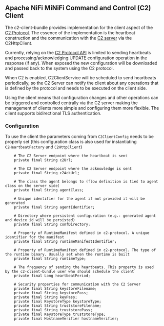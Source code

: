 <!--
  Licensed to the Apache Software Foundation (ASF) under one or more
  contributor license agreements.  See the NOTICE file distributed with
  this work for additional information regarding copyright ownership.
  The ASF licenses this file to You under the Apache License, Version 2.0
  (the "License"); you may not use this file except in compliance with
  the License.  You may obtain a copy of the License at
      http://www.apache.org/licenses/LICENSE-2.0
  Unless required by applicable law or agreed to in writing, software
  distributed under the License is distributed on an "AS IS" BASIS,
  WITHOUT WARRANTIES OR CONDITIONS OF ANY KIND, either express or implied.
  See the License for the specific language governing permissions and
  limitations under the License.
-->
## Apache NiFi MiNiFi Command and Control (C2) Client
The c2-client-bundle provides implementation for the client aspect of the [C2 Protocol](https://cwiki.apache.org/confluence/display/MINIFI/C2+Design). The essence of the implementation is the heartbeat construction and the communication with the [C2 server](../../../../minifi-c2/README.md) via the C2HttpClient.

Currently, relying on the [C2 Protocol API](../c2-protocol) is limited to sending heartbeats and processing/acknowledging UPDATE configuration operation in the response (if any). When exposed the new configuration will be downloaded and passed back to the system using the C2 protocol.

When C2 is enabled, C2ClientService will be scheduled to send heartbeats periodically, so the C2 Server can notify the client about any operations that is defined by the protocol and needs to be executed on the client side.

Using the client means that configuration changes and other operations can be triggered and controlled centrally via the C2 server making the management of clients more simple and configuring them more flexible. The client supports bidirectional TLS authentication.

### Configuration
To use the client the parameters coming from `C2ClientConfig` needs to be properly set (this configuration class is also used for instantiating `C2HeartbeatFactory` and `C2HttpClient`)

```
    # The C2 Server endpoint where the heartbeat is sent
    private final String c2Url;
    
    # The C2 Server endpoint where the acknowledge is sent
    private final String c2AckUrl;
    
    # The class the agent belongs to (flow definition is tied to agent class on the server side)
    private final String agentClass;
    
    # Unique identifier for the agent if not provided it will be generated
    private final String agentIdentifier;
    
    # Directory where persistent configuration (e.g.: generated agent and device id will be persisted)
    private final String confDirectory;
    
    # Property of RuntimeManifest defined in c2-protocol. A unique identifier for the manifest
    private final String runtimeManifestIdentifier;
    
    # Property of RuntimeManifest defined in c2-protocol. The type of the runtime binary. Usually set when the runtime is built
    private final String runtimeType;
    
    # The frequency of sending the heartbeats. This property is used by the c2-client-bundle user who should schedule the client
    private final Long heartbeatPeriod;
    
    # Security properties for communication with the C2 Server
    private final String keystoreFilename;
    private final String keystorePass;
    private final String keyPass;
    private final KeystoreType keystoreType;
    private final String truststoreFilename;
    private final String truststorePass;
    private final KeystoreType truststoreType;
    private final HostnameVerifier hostnameVerifier;
```